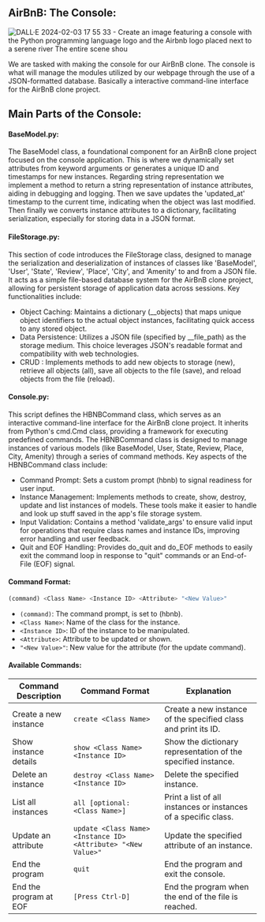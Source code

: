 ## AirBnB: The Console:
![DALL·E 2024-02-03 17 55 33 - Create an image featuring a console with the Python programming language logo and the Airbnb logo placed next to a serene river  The entire scene shou](https://github.com/natewood2/atlas-AirBnB_clone/assets/143881431/68f5e27e-a72c-4dc3-9331-688aa96630b8)



We are tasked with making the console for our AirBnB clone. The console is what will manage the modules utilized by our webpage through the use of a JSON-formatted database. Basically a interactive command-line interface for the AirBnB clone project.


## Main Parts of the Console:

#### BaseModel.py:

The BaseModel class, a foundational component for an AirBnB clone project focused on the console application. This is where we dynamically set attributes from keyword arguments or generates a unique ID and timestamps for new instances. Regarding string representation we implement a method to return a string representation of instance attributes, aiding in debugging and logging. Then we save updates the 'updated_at' timestamp to the current time, indicating when the object was last modified. Then finally we converts instance attributes to a dictionary, facilitating serialization, especially for storing data in a JSON format.

#### FileStorage.py:

This section of code introduces the FileStorage class, designed to manage the serialization and deserialization of instances of classes like 'BaseModel', 'User', 'State', 'Review', 'Place', 'City', and 'Amenity' to and from a JSON file. It acts as a simple file-based database system for the AirBnB clone project, allowing for persistent storage of application data across sessions. Key functionalities include:
- Object Caching: Maintains a dictionary (__objects) that maps unique object identifiers to the actual object instances, facilitating quick access to any stored object.
- Data Persistence: Utilizes a JSON file (specified by __file_path) as the storage medium. This choice leverages JSON's readable format and compatibility with web technologies.
- CRUD : Implements methods to add new objects to storage (new), retrieve all objects (all), save all objects to the file (save), and reload objects from the file (reload).

#### Console.py:

This script defines the HBNBCommand class, which serves as an interactive command-line interface for the AirBnB clone project. It inherits from Python's cmd.Cmd class, providing a framework for executing predefined commands. The HBNBCommand class is designed to manage instances of various models (like BaseModel, User, State, Review, Place, City, Amenity) through a series of command methods. Key aspects of the HBNBCommand class include:
- Command Prompt: Sets a custom prompt (hbnb) to signal readiness for user input.
- Instance Management: Implements methods to create, show, destroy, update and list instances of models. These tools make it easier to handle and look up stuff saved in the app's file storage system.
- Input Validation: Contains a method 'validate_args' to ensure valid input for operations that require class names and instance IDs, improving error handling and user feedback.
- Quit and EOF Handling: Provides do_quit and do_EOF methods to easily exit the command loop in response to "quit" commands or an End-of-File (EOF) signal.

#### Command Format:

```python
(command) <Class Name> <Instance ID> <Attribute> "<New Value>"
```

- `(command)`: The command prompt, is set to (hbnb).
- `<Class Name>`: Name of the class for the instance.
- `<Instance ID>`: ID of the instance to be manipulated.
- `<Attribute>`: Attribute to be updated or shown.
- `"<New Value>"`: New value for the attribute (for the update command).

#### Available Commands:

| Command Description        | Command Format                                      | Explanation                                      |
|-----------------------------|-----------------------------------------------------|--------------------------------------------------|
| Create a new instance       | `create <Class Name>`                        | Create a new instance of the specified class and print its ID. |
| Show instance details       | `show <Class Name> <Instance ID>`            | Show the dictionary representation of the specified instance. |
| Delete an instance           | `destroy <Class Name> <Instance ID>`         | Delete the specified instance.                   |
| List all instances           | `all [optional: <Class Name>]`               | Print a list of all instances or instances of a specific class. |
| Update an attribute          | `update <Class Name> <Instance ID> <Attribute> "<New Value>"` | Update the specified attribute of an instance.   |
| End the program              | `quit`                                       | End the program and exit the console.            |
| End the program at EOF       | `[Press Ctrl-D]`                             | End the program when the end of the file is reached. |
